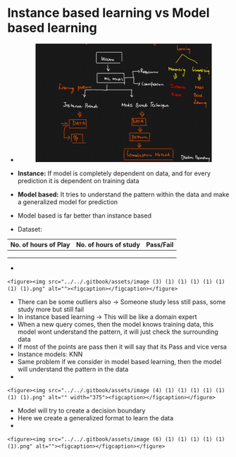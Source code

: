 # Instance based learning vs Model based learning

*   &#x20;

    <figure><img src="../../.gitbook/assets/image (15) (1) (1) (1) (1).png" alt=""><figcaption></figcaption></figure>
* **Instance:** If model is completely dependent on data, and for every prediction it is dependent on training data
* **Model based:** It tries to understand the pattern within the data and make a generalized model for prediction
* Model based is far better than instance based
* Dataset:

| No. of hours of Play | No. of hours of study | Pass/Fail |
| -------------------- | --------------------- | --------- |
|                      |                       |           |
|                      |                       |           |
|                      |                       |           |

*

    <figure><img src="../../.gitbook/assets/image (3) (1) (1) (1) (1) (1) (1) (1).png" alt=""><figcaption></figcaption></figure>
* There can be some outliers also -> Someone study less still pass, some study more but still fail
* In instance based learning -> This will be like a domain expert
* When a new query comes, then the model knows training data, this model wont understand the pattern, it will just check the surrounding data
* If most of the points are pass then it will say that its Pass and vice versa
* Instance models: KNN
* Same problem if we consider in model based learning, then the model will understand the pattern in the data
*

    <figure><img src="../../.gitbook/assets/image (4) (1) (1) (1) (1) (1) (1) (1).png" alt="" width="375"><figcaption></figcaption></figure>
* Model will try to create a decision boundary
* Here we create a generalized format to learn the data
*

    <figure><img src="../../.gitbook/assets/image (6) (1) (1) (1) (1) (1) (1).png" alt=""><figcaption></figcaption></figure>
